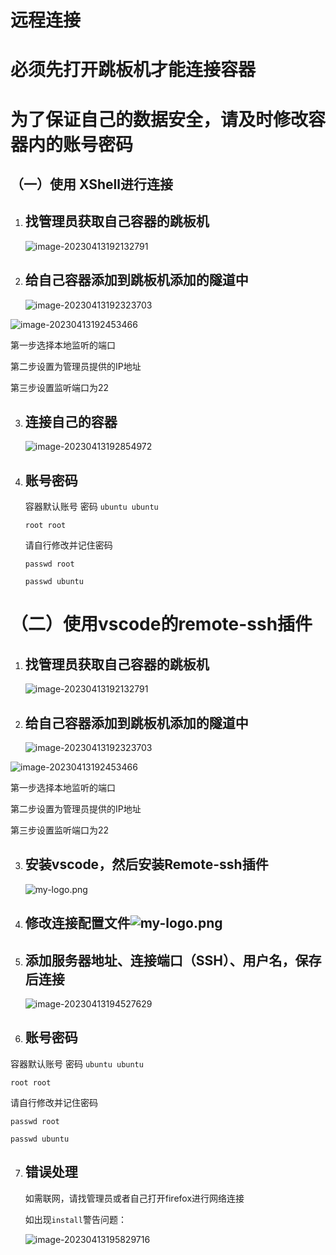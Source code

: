 # 远程连接

# 必须先打开跳板机才能连接容器

# 为了保证自己的数据安全，请及时修改容器内的账号密码

## （一）使用 XShell进行连接

1. ## 找管理员获取自己容器的跳板机

   ![image-20230413192132791](https://github.com/Chaos-Hu-edu/340_GPU_SERVER/blob/main/lxd容器使用说明/img/img7.png)

2. ## 给自己容器添加到跳板机添加的隧道中

   ![image-20230413192323703](https://github.com/Chaos-Hu-edu/340_GPU_SERVER/blob/main/lxd容器使用说明/img/img8.png)

![image-20230413192453466](https://github.com/Chaos-Hu-edu/340_GPU_SERVER/blob/main/lxd容器使用说明/img/img9.png)

第一步选择本地监听的端口

第二步设置为管理员提供的IP地址

第三步设置监听端口为22

3. ## 连接自己的容器

   ![image-20230413192854972](https://github.com/Chaos-Hu-edu/340_GPU_SERVER/blob/main/lxd容器使用说明/img/img10.png)

4. ## 账号密码

   容器默认账号 密码
   `ubuntu ubuntu`

   `root root`
   
   请自行修改并记住密码
   
   `passwd root`
   
   `passwd ubuntu`

# （二）使用vscode的remote-ssh插件

1. ## 找管理员获取自己容器的跳板机

   ![image-20230413192132791](https://github.com/Chaos-Hu-edu/340_GPU_SERVER/blob/main/lxd容器使用说明/img/img7.png)

2. ## 给自己容器添加到跳板机添加的隧道中

   ![image-20230413192323703](https://github.com/Chaos-Hu-edu/340_GPU_SERVER/blob/main/lxd容器使用说明/img/img8.png)

![image-20230413192453466](https://github.com/Chaos-Hu-edu/340_GPU_SERVER/blob/main/lxd容器使用说明/img/img9.png)

第一步选择本地监听的端口

第二步设置为管理员提供的IP地址

第三步设置监听端口为22

3. ## 安装vscode，然后安装Remote-ssh插件

   ![my-logo.png](https://github.com/Chaos-Hu-edu/340_GPU_SERVER/blob/main/lxd容器使用说明/img/img11.png)

4. ## 修改连接配置文件![my-logo.png](https://github.com/Chaos-Hu-edu/340_GPU_SERVER/blob/main/lxd容器使用说明/img/img12.png)

5. ## 添加服务器地址、连接端口（SSH）、用户名，保存后连接

   ![image-20230413194527629](https://github.com/Chaos-Hu-edu/340_GPU_SERVER/blob/main/lxd容器使用说明/img/img12.png)

6. ## 账号密码

容器默认账号 密码
`ubuntu ubuntu`

`root root`

请自行修改并记住密码

`passwd root`

`passwd ubuntu`

7. ## 错误处理

   如需联网，请找管理员或者自己打开firefox进行网络连接

   如出现`install`警告问题：

   ![image-20230413195829716](https://github.com/Chaos-Hu-edu/340_GPU_SERVER/blob/main/lxd容器使用说明/img/img13.png)

